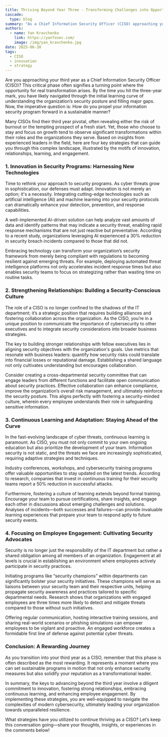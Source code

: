 ```yaml
---
title: Thriving Beyond Year Three - Transforming Challenges into Opportunities
cascade: 
  type: blog
summary: "As a Chief Information Security Officer (CISO) approaching your third year, you stand at a crucial crossroads where sustainable transformation in your information security program is possible. This pivotal year can bring challenges such as burnout, but it also offers opportunities for growth through innovation, collaboration, learning, and employee engagement."
authors: 
  - name: Yan Kravchenko
    link: https://yanfosec.com/
    image: /img/yan_kravchenko.jpg
date: 2025-06-30
tags:
  - CISO
  - innovation
  - strategy
---
```

Are you approaching your third year as a Chief Information Security Officer (CISO)? This critical phase often signifies a turning point where the opportunity for real transformation arises. By the time you hit the three-year mark, you have likely navigated through the initial learning curve of understanding the organization’s security posture and filling major gaps. Now, the imperative question is: How do you propel your information security program forward in a sustainable manner?

Many CISOs find their third year pivotal, often revealing either the risk of burnout or the tempting prospect of a fresh start. Yet, those who choose to stay and focus on growth tend to observe significant transformations within their roles and the organizations they serve. Based on insights from experienced leaders in the field, here are four key strategies that can guide you through this complex landscape, illustrated by the motifs of innovation, relationships, learning, and engagement.

### 1. Innovation in Security Programs: Harnessing New Technologies

Time to rethink your approach to security programs. As cyber threats grow in sophistication, our defenses must adapt. Innovation is not merely an option; it's a necessity. Integrating cutting-edge technologies such as artificial intelligence (AI) and machine learning into your security protocols can dramatically enhance your detection, prevention, and response capabilities.

A well-implemented AI-driven solution can help analyze vast amounts of data and identify patterns that may indicate a security threat, enabling rapid response mechanisms that are not just reactive but preventative. According to a recent study, organizations leveraging AI experienced a 30% reduction in security breach incidents compared to those that did not.

Embracing technology can transform your organization’s security framework from merely being compliant with regulations to becoming resilient against emerging threats. For example, deploying automated threat intelligence platforms not only accelerates incident response times but also enables security teams to focus on strategizing rather than wasting time on routine tasks.

### 2. Strengthening Relationships: Building a Security-Conscious Culture

The role of a CISO is no longer confined to the shadows of the IT department; it’s a strategic position that requires building alliances and fostering collaboration across the organization. As the CISO, you’re in a unique position to communicate the importance of cybersecurity to other executives and to integrate security considerations into broader business strategies.

The key to building stronger relationships with fellow executives lies in aligning security objectives with the organization's goals. Use metrics that resonate with business leaders: quantify how security risks could translate into financial losses or reputational damage. Establishing a shared language not only cultivates understanding but encourages collaboration.

Consider creating a cross-departmental security committee that can engage leaders from different functions and facilitate open communication about security practices. Effective collaboration can enhance compliance, improve the organization’s overall risk management, and ultimately reinforce the security posture. This aligns perfectly with fostering a security-minded culture, wherein every employee understands their role in safeguarding sensitive information.

### 3. Continuous Learning and Adaptation: Staying Ahead of the Curve

In the fast-evolving landscape of cyber threats, continuous learning is paramount. As CISO, you must not only commit to your own ongoing education but also prioritize the development of your team. Information security is not static, and the threats we face are increasingly sophisticated, requiring adaptive strategies and techniques.

Industry conferences, workshops, and cybersecurity training programs offer valuable opportunities to stay updated on the latest trends. According to research, companies that invest in continuous training for their security teams report a 50% reduction in successful attacks.

Furthermore, fostering a culture of learning extends beyond formal training. Encourage your team to pursue certifications, share insights, and engage each other in discussions about emerging challenges and solutions. Analyses of incidents—both successes and failures—can provide invaluable learning experiences that prepare your team to respond aptly to future security events.

### 4. Focusing on Employee Engagement: Cultivating Security Advocates

Security is no longer just the responsibility of the IT department but rather a shared obligation among all members of an organization. Engagement at all levels is crucial in establishing an environment where employees actively participate in security practices.

Initiating programs like “security champions” within departments can significantly bolster your security initiatives. These champions will serve as liaisons between your security team and their respective units, helping propagate security awareness and practices tailored to specific departmental needs. Research shows that organizations with engaged employees are three times more likely to detect and mitigate threats compared to those without such initiatives.

Offering regular communication, hosting interactive training sessions, and sharing real-world scenarios or phishing simulations can empower employees to be vigilant and proactive. An engaged workforce creates a formidable first line of defense against potential cyber threats.

### Conclusion: A Rewarding Journey

As you transition into your third year as a CISO, remember that this phase is often described as the most rewarding. It represents a moment where you can set sustainable programs in motion that not only enhance security measures but also solidify your reputation as a transformational leader.

In summary, the keys to advancing beyond the third year involve a diligent commitment to innovation, fostering strong relationships, embracing continuous learning, and enhancing employee engagement. By implementing these strategies, you are well-equipped to navigate the complexities of modern cybersecurity, ultimately leading your organization towards unparalleled resilience.

What strategies have you utilized to continue thriving as a CISO? Let’s keep this conversation going—share your thoughts, insights, or experiences in the comments below!